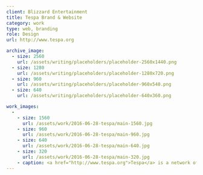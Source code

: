 ```yaml
---
client: Blizzard Entertainment
title: Tespa Brand & Website
category: work
type: web, branding
role: Design
url: http://www.tespa.org

archive_image:
  - size: 2560
    url: /assets/writing/placeholders/placeholder-2560x1440.png
  - size: 1280
    url: /assets/writing/placeholders/placeholder-1280x720.png
  - size: 960
    url: /assets/writing/placeholders/placeholder-960x540.png
  - size: 640
    url: /assets/writing/placeholders/placeholder-640x360.png

work_images:
  -
    - size: 1560
      url: /assets/work/2016-06-28-tespa/main-1560.jpg
    - size: 960
      url: /assets/work/2016-06-28-tespa/main-960.jpg
    - size: 640
      url: /assets/work/2016-06-28-tespa/main-640.jpg
    - size: 320
      url: /assets/work/2016-06-28-tespa/main-320.jpg
    - caption: <a href="http://www.tespa.org">Tespa</a> is a network of college clubs founded to promote gaming culture and host the best college esports events and competitions.
---
```

